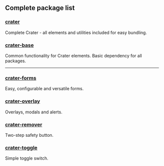 ## Complete package list




### [crater](https://github.com/subhog/meteor-crater)

Complete Crater - all elements and utilities included for easy bundling.




### [crater-base](https://github.com/subhog/meteor-crater-base)

Common functionality for Crater elements. Basic dependency for all packages.




------------------------------------------------------------------------




### [crater-forms](https://github.com/subhog/meteor-crater-forms)

Easy, configurable and versatile forms.



### [crater-overlay](https://github.com/subhog/meteor-crater-overlay)

Overlays, modals and alerts.


### [crater-remover](https://github.com/subhog/meteor-crater-remover)

Two-step safety button.



### [crater-toggle](https://github.com/subhog/meteor-crater-toggle)

Simple toggle switch.




